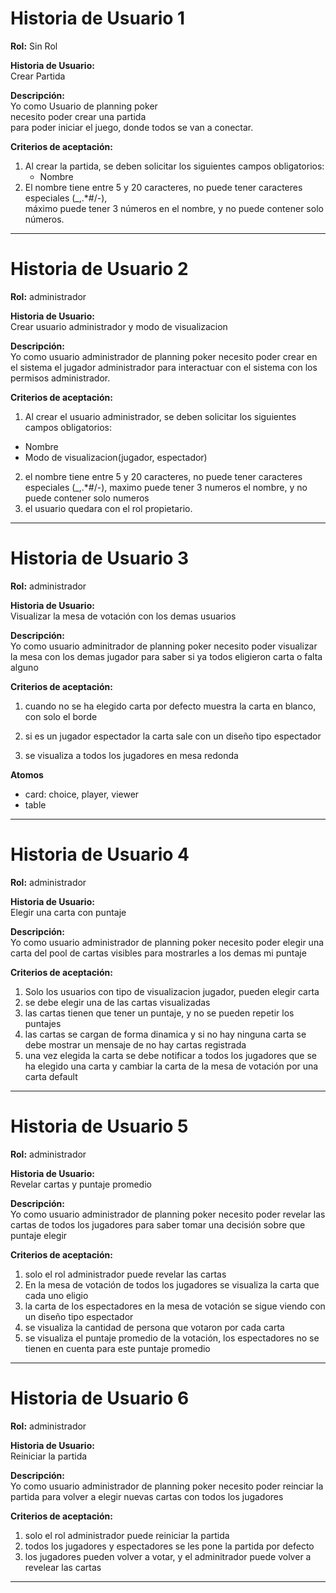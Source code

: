 # Historia de Usuario 1

**Rol:** Sin Rol

**Historia de Usuario:**  
Crear Partida

**Descripción:**  
Yo como Usuario de planning poker  
necesito poder crear una partida  
para poder iniciar el juego, donde todos se van a conectar.

**Criterios de aceptación:**

1. Al crear la partida, se deben solicitar los siguientes campos obligatorios:
   - Nombre
2. El nombre tiene entre 5 y 20 caracteres, no puede tener caracteres especiales (\_,.\*#/-),  
   máximo puede tener 3 números en el nombre, y no puede contener solo números.

---

# Historia de Usuario 2

**Rol:** administrador

**Historia de Usuario:**  
Crear usuario administrador y modo de visualizacion

**Descripción:**  
Yo como usuario administrador de planning poker
necesito poder crear en el sistema el jugador administrador
para interactuar con el sistema con los permisos administrador.

**Criterios de aceptación:**

1. Al crear el usuario administrador, se deben solicitar los siguientes campos obligatorios:

- Nombre
- Modo de visualizacion(jugador, espectador)

2. el nombre tiene entre 5 y 20 caracteres, no puede tener caracteres especiales (\_,.\*#/-), maximo puede tener 3 numeros el nombre, y no puede contener solo numeros
3. el usuario quedara con el rol propietario.

---

# Historia de Usuario 3

**Rol:** administrador

**Historia de Usuario:**  
Visualizar la mesa de votación con los demas usuarios

**Descripción:**  
Yo como usuario adminitrador de planning poker
necesito poder visualizar la mesa con los demas jugador
para saber si ya todos eligieron carta o falta alguno

**Criterios de aceptación:**

1. cuando no se ha elegido carta por defecto muestra la carta en blanco, con solo el borde

2. si es un jugador espectador la carta sale con un diseño tipo espectador

3. se visualiza a todos los jugadores en mesa redonda

**Atomos**

- card: choice, player, viewer
- table

---

# Historia de Usuario 4

**Rol:** administrador

**Historia de Usuario:**  
Elegir una carta con puntaje

**Descripción:**  
Yo como usuario administrador de planning poker
necesito poder elegir una carta del pool de cartas visibles
para mostrarles a los demas mi puntaje

**Criterios de aceptación:**

1. Solo los usuarios con tipo de visualizacion jugador, pueden elegir carta
2. se debe elegir una de las cartas visualizadas
3. las cartas tienen que tener un puntaje, y no se pueden repetir los puntajes
4. las cartas se cargan de forma dinamica y si no hay ninguna carta se debe mostrar un mensaje de no hay cartas registrada
5. una vez elegida la carta se debe notificar a todos los jugadores que se ha elegido una carta y cambiar la carta de la mesa de votación por una carta default

---

# Historia de Usuario 5

**Rol:** administrador

**Historia de Usuario:**  
Revelar cartas y puntaje promedio

**Descripción:**  
Yo como usuario administrador de planning poker
necesito poder revelar las cartas de todos los jugadores
para saber tomar una decisión sobre que puntaje elegir

**Criterios de aceptación:**

1. solo el rol administrador puede revelar las cartas
2. En la mesa de votación de todos los jugadores se visualiza la carta que cada uno eligio
3. la carta de los espectadores en la mesa de votación se sigue viendo con un diseño tipo espectador
4. se visualiza la cantidad de persona que votaron por cada carta
5. se visualiza el puntaje promedio de la votación, los espectadores no se tienen en cuenta para este puntaje promedio

---

# Historia de Usuario 6

**Rol:** administrador

**Historia de Usuario:**  
Reiniciar la partida

**Descripción:**  
Yo como usuario administrador de planning poker
necesito poder reinciar la partida
para volver a elegir nuevas cartas con todos los jugadores

**Criterios de aceptación:**

1. solo el rol administrador puede reiniciar la partida
2. todos los jugadores y espectadores se les pone la partida por defecto
3. los jugadores pueden volver a votar, y el adminitrador puede volver a revelear las cartas

---
